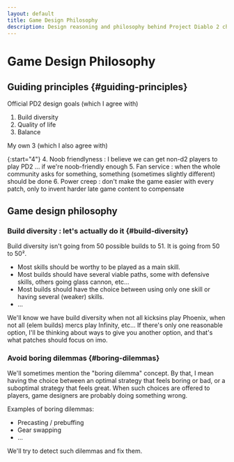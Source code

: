 ```yaml
---
layout: default
title: Game Design Philosophy
description: Design reasoning and philosophy behind Project Diablo 2 changes
---
```


# Game Design Philosophy

## Guiding principles {#guiding-principles}

Official PD2 design goals (which I agree with)

1. Build diversity
2. Quality of life
3. Balance

My own 3 (which I also agree with)

{:start="4"}
4. Noob friendlyness : I believe we can get non-d2 players to play PD2 ... if we're noob-friendly enough
5. Fan service : when the whole community asks for something, something (sometimes slightly different) should be done
6. Power creep : don't make the game easier with every patch, only to invent harder late game content to compensate

## Game design philosophy

### Build diversity : let's actually do it {#build-diversity}

Build diversity isn't going from 50 possible builds to 51. It is going from 50 to 50².

- Most skills should be worthy to be played as a main skill.
- Most builds should have several viable paths, some with defensive skills, others going glass cannon, etc...
- Most builds should have the choice between using only one skill or having several (weaker) skills.
- ...

We'll know we have build diversity when not all kicksins play Phoenix, when not all (elem builds) mercs play Infinity, etc... If there's only one reasonable option, I'll be thinking about ways to give you another option, and that's what patches should focus on imo.

### Avoid boring dilemmas {#boring-dilemmas}

We'll sometimes mention the "boring dilemma" concept. By that, I mean having the choice between an optimal strategy that feels boring or bad, or a suboptimal strategy that feels great. When such choices are offered to players, game designers are probably doing something wrong.

Examples of boring dilemmas:

- Precasting / prebuffing
- Gear swapping
- ...

We'll try to detect such dilemmas and fix them.
